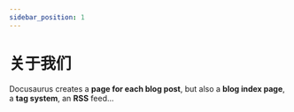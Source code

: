```yaml
---
sidebar_position: 1
---
```


# 关于我们

Docusaurus creates a **page for each blog post**, but also a **blog index page**, a **tag system**, an **RSS** feed...
